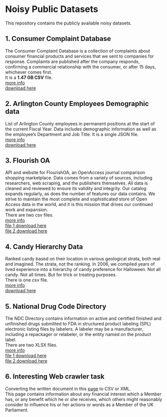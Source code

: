 # Noisy Public Datasets

This repository contains the publicly available noisy datasets.

## 1. Consumer Complaint Database
The Consumer Complaint Database is a collection of complaints about consumer financial products and services that we sent to companies for response. Complaints are published after the company responds, confirming a commercial relationship with the consumer, or after 15 days, whichever comes first.<br/>
It is a **1.47 GB CSV** file.<br/>
[more info](https://catalog.data.gov/dataset/consumer-complaint-database)<br/>
[download here](https://files.consumerfinance.gov/ccdb/complaints.csv.zip)

## 2. Arlington County Employees Demographic data
List of Arlington County employees in permanent positions at the start of the current Fiscal Year. Data includes demographic information as well as the employee’s Department and Job Title.
It is a single JSON file.<br/>
[more info](https://data.arlingtonva.us/dataset/152)<br/>
[download here](https://raw.githubusercontent.com/Lingesh2311/PublicNoisyDatasets/main/EmployeeDemographics/Employee%2BDemographics.json)<br/>

## 3. Flourish OA
API and website for FlourishOA, an OpenAccess journal comparison shopping marketplace. Data comes from a variety of sources, including researchers, web scraping, and the publishers themselves. All data is cleaned and reviewed to ensure its validity and integrity. Our catalog expands regularly, as does the number of features our data contains. We strive to maintain the most complete and sophisticated store of Open Access data in the world, and it is this mission that drives our continued work and expansion.<br/>
There are two csv files.<br/>
[more info](http://flourishoa.org/)<br/>
[file 1 download here](https://raw.githubusercontent.com/Lingesh2311/PublicNoisyDatasets/main/FlourishOA/file1.csv)<br/>
[file 2 download here](https://raw.githubusercontent.com/Lingesh2311/PublicNoisyDatasets/main/FlourishOA/file2.csv)<br/>

## 4. Candy Hierarchy Data
Ranked candy based on their location in various geological strata, both real and imagined. The strata, not the ranking. In 2006, we compiled years of lived experience into a hierarchy of candy preference for Halloween. Not all candy. Not all times. But for trick or treating purposes.<br/>
There is one csv file.<br/>
[more info](https://www.scq.ubc.ca/so-much-candy-data-seriously/)<br/>
[download here](https://raw.githubusercontent.com/Lingesh2311/PublicNoisyDatasets/main/CandyHierarchy/candyhierarchy2017.csv)<br/>

## 5. National Drug Code Directory
The NDC Directory contains information on active and certified finished and unfinished drugs submitted to FDA in structured product labeling (SPL) electronic listing files by labelers. A labeler may be a manufacturer, including a repackager or relabeler, or the entity named on the product label.<br/>
There are two XLSX files.<br/>
[more info](https://www.fda.gov/drugs/drug-approvals-and-databases/national-drug-code-directory)<br/>
[file 1 download here](https://github.com/Lingesh2311/PublicNoisyDatasets/raw/main/NationalDrugCodeDirectory/package.xls)<br/>
[file 2 download here](https://github.com/Lingesh2311/PublicNoisyDatasets/raw/main/NationalDrugCodeDirectory/product.xls)<br/>

## 6. Interesting Web crawler task
Converting the written document in this [page](https://publications.parliament.uk/pa/cm/cmregmem/contents2122.htm) to CSV or XML.<br/>
This page contains information about any financial interest which a Member has, or any benefit which he or she receives, which others might reasonably consider to influence his or her actions or words as a Member of the UK Parliament.<br/>
